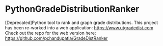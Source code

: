 # PythonGradeDistributionRanker
[Deprecated]Python tool to rank and graph grade distributions. This project has been re-worked into a web application: https://www.utgradedist.com
Check out the repo for the web version here: https://github.com/pchandupatla/GradeDistRanker
